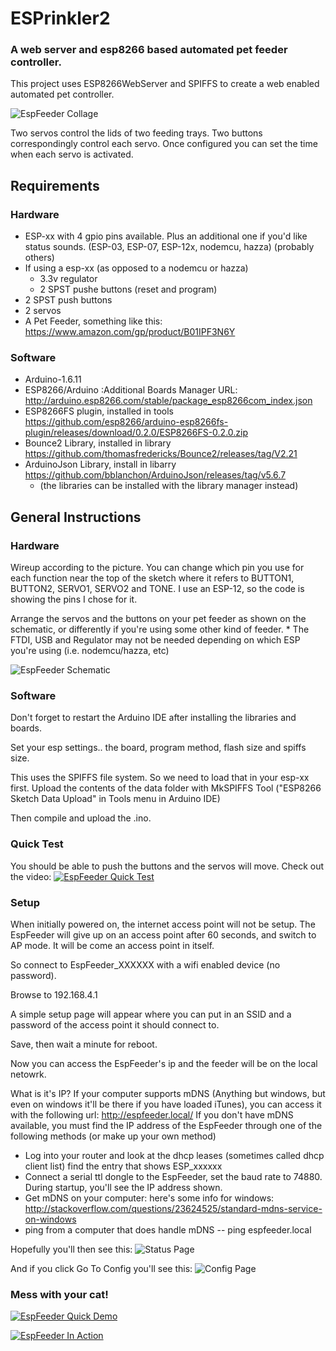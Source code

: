 # ESPrinkler2
### A web server and esp8266 based automated pet feeder controller.

This project uses ESP8266WebServer and SPIFFS to create a web enabled automated pet controller.

![EspFeeder Collage](https://raw.githubusercontent.com/n0bel/EspFeeder/master/Gallery/EspFeederStatusPage_Fotor_Collage.jpg)

Two servos control the lids of two feeding trays.  Two buttons correspondingly control each servo.  Once configured you can set the time when each servo is activated.

## Requirements

### Hardware

* ESP-xx with 4 gpio pins available.  Plus an additional one if you'd like status sounds. (ESP-03, ESP-07, ESP-12x, nodemcu, hazza) (probably others)
* If using a esp-xx (as opposed to a nodemcu or hazza)
   * 3.3v regulator
   * 2 SPST pushe buttons (reset and program)
* 2 SPST push buttons
* 2 servos
* A Pet Feeder, something like this: https://www.amazon.com/gp/product/B01IPF3N6Y

### Software
* Arduino-1.6.11
* ESP8266/Arduino :Additional Boards Manager URL: http://arduino.esp8266.com/stable/package_esp8266com_index.json
* ESP8266FS plugin, installed in tools https://github.com/esp8266/arduino-esp8266fs-plugin/releases/download/0.2.0/ESP8266FS-0.2.0.zip
* Bounce2 Library, installed in library https://github.com/thomasfredericks/Bounce2/releases/tag/V2.21
* ArduinoJson Library, install in libarry https://github.com/bblanchon/ArduinoJson/releases/tag/v5.6.7
    * (the libraries can be installed with the library manager instead)


## General Instructions

### Hardware

Wireup according to the picture.  You can change which pin you use for each function near the top of the
sketch where it refers to BUTTON1, BUTTON2, SERVO1, SERVO2 and TONE.  I use an ESP-12, so the code
is showing the pins I chose for it.

Arrange the servos and the buttons on your pet feeder as shown on the schematic, or differently if you're using some other kind of feeder.   * The FTDI, USB and Regulator may not be needed depending on which ESP you're using (i.e. nodemcu/hazza, etc)

![EspFeeder Schematic](https://raw.githubusercontent.com/n0bel/EspFeeder/master/Gallery/EspFeeder_schem.jpg)

### Software
Don't forget to restart the Arduino IDE after installing the libraries and boards.

Set your esp settings.. the board, program method, flash size and spiffs size.

This uses the SPIFFS file system.  So we need to load that in your esp-xx first.
Upload the contents of the data folder with MkSPIFFS Tool ("ESP8266 Sketch Data Upload" in Tools menu in Arduino IDE)

Then compile and upload the .ino.

### Quick Test
You should be able to push the buttons and the servos will move.  Check out the video:
[![EspFeeder Quick Test](https://raw.githubusercontent.com/n0bel/EspFeeder/master/Gallery/2016-10-15_20-26-49.jpg)](https://www.youtube.com/watch?v=8MBRnC_cMpc "EspFeeder Quick Test")


### Setup

When initially powered on, the internet access point will not be setup.  The EspFeeder will give
up on an access point after 60 seconds, and switch to AP mode.   It will be come an access point
in itself.

So connect to EspFeeder_XXXXXX with a wifi enabled device (no password).

Browse to 192.168.4.1

A simple setup page will appear where you can put in an SSID and a password of the
access point it should connect to.

Save, then wait a minute for reboot.

Now you can access the EspFeeder's ip and the feeder will be on the local netowrk.

What is it's IP?  If your computer supports mDNS (Anything but windows, but even
on windows it'll be there if you have loaded iTunes), you can access it with the following
url: http://espfeeder.local/   If you don't have mDNS available, you must find the IP
address of the EspFeeder through one of the following methods (or make up your own method)

* Log into your router and look at the dhcp leases (sometimes called dhcp client list)
find the entry that shows ESP_xxxxxx
* Connect a serial ttl dongle to the EspFeeder, set the baud rate to 74880.  During startup, you'll see the IP address shown.
* Get mDNS on your computer: here's some info for windows:
http://stackoverflow.com/questions/23624525/standard-mdns-service-on-windows
* ping from a computer that does handle mDNS   --  ping espfeeder.local

Hopefully you'll then see this:
![Status Page](https://github.com/n0bel/EspFeeder/blob/master/Gallery/EspFeederStatusPage.jpg?raw=true)

And if you click Go To Config you'll see this:
![Config Page](https://github.com/n0bel/EspFeeder/blob/master/Gallery/EspFeederConfigPage.jpg?raw=true)

### Mess with your cat!
[![EspFeeder Quick Demo](https://raw.githubusercontent.com/n0bel/EspFeeder/master/Gallery/2016-10-15_21-00-21.jpg)](https://www.youtube.com/watch?v=8HrXfQ1xYFg "EspFeeder Quick Demo")

[![EspFeeder In Action](https://raw.githubusercontent.com/n0bel/EspFeeder/master/Gallery/2016-10-15_22-10-34.jpg)](https://www.youtube.com/watch?v=ZF5p_v1fCcI "EspFeeder in Action")
